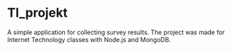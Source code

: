 # TI_projekt

A simple application for collecting survey results.
The project was made for Internet Technology classes with Node.js and MongoDB.
